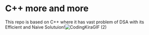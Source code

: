 # C++ more and more

This repo is based on C++ where it has vast problem of DSA with its Efficient and Naive Solutuion!![CodingKiraGIF (2)](https://github.com/insshubh/DSA-with-C-Projects-/assets/110806514/273191bd-cf3a-4a7d-8f1d-6956ebbc9828)



